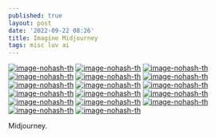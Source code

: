 ```yaml
---
published: true
layout: post
date: '2022-09-22 08:26'
title: Imagine Midjourney
tags: misc luv ai
---
```


[![image-nohash-th](https://i.imgur.com/dIj7QkUb.png)](https://i.imgur.com/dIj7QkU.png)
[![image-nohash-th](https://i.imgur.com/5E5UCJKb.png)](https://i.imgur.com/5E5UCJK.png)
[![image-nohash-th](https://i.imgur.com/0lcbPh4b.jpg)](https://i.imgur.com/0lcbPh4.jpg)
[![image-nohash-th](https://i.imgur.com/MSopt1tb.png)](https://i.imgur.com/MSopt1t.png)
[![image-nohash-th](https://i.imgur.com/HHwWTAnb.png)](https://i.imgur.com/HHwWTAn.png)
[![image-nohash-th](https://i.imgur.com/IICfRfbb.png)](https://i.imgur.com/IICfRfb.png)
[![image-nohash-th](https://i.imgur.com/SzgLIMsb.png)](https://i.imgur.com/SzgLIMs.png)
[![image-nohash-th](https://i.imgur.com/dnF68i9b.jpg)](https://i.imgur.com/dnF68i9.jpg)
[![image-nohash-th](https://i.imgur.com/bUX1gQ2b.jpg)](https://i.imgur.com/bUX1gQ2.jpg)
[![image-nohash-th](https://i.imgur.com/O2olf7Sb.png)](https://i.imgur.com/O2olf7S.png)
[![image-nohash-th](https://i.imgur.com/HJB6a90b.jpg)](https://i.imgur.com/HJB6a90.jpg)
[![image-nohash-th](https://i.imgur.com/uvpE6uxb.png)](https://i.imgur.com/uvpE6ux.png)
[![image-nohash-th](https://i.imgur.com/MIshFr5b.png)](https://i.imgur.com/MIshFr5.png)
[![image-nohash-th](https://i.imgur.com/UGxbLZVb.png)](https://i.imgur.com/UGxbLZV.png)
[![image-nohash-th](https://i.imgur.com/Uv9nkWyb.png)](https://i.imgur.com/Uv9nkWy.png)
[![image-nohash-th](https://i.imgur.com/yotCELvb.jpg)](https://i.imgur.com/yotCELv.jpg)
[![image-nohash-th](https://i.imgur.com/qmMucMNb.png)](https://i.imgur.com/qmMucMN.png)


Midjourney.
